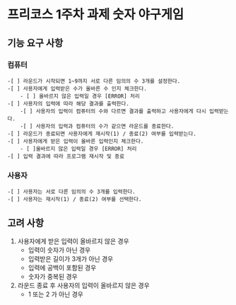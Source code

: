 # 프리코스 1주차 과제 숫자 야구게임

## 기능 요구 사항

### 컴퓨터

    -[ ] 라운드가 시작되면 1~9까지 서로 다른 임의의 수 3개를 설정한다.
    -[ ] 사용자에게 입력받은 수가 올바른 수 인지 체크한다.
        - [ ] 올바르지 않은 입력일 경우 [ERROR] 처리
    -[ ] 사용자의 입력에 따라 해당 결과를 출력한다.
        -[ ] 사용자의 입력이 컴퓨터의 수와 다르면 결과를 출력하고 사용자에게 다시 입력받는다.
        -[ ] 사용자의 입력과 컴퓨터의 수가 같으면 라운드를 종료한다.
    -[ ] 라운드가 종료되면 사용자에게 재시작(1) / 종료(2) 여부를 입력받는다.
    -[ ] 사용자에게 받은 입력이 올바른 입력인지 체크한다.
        - [ ]올바르지 않은 입력일 경우 [ERROR] 처리
    -[ ] 입력 결과에 따라 프로그램 재시작 및 종료

### 사용자

    -[ ] 사용자는 서로 다른 임의의 수 3개를 입력한다.
    -[ ] 사용자는 재시작(1) / 종료(2) 여부를 선택한다.

## 고려 사항

1. 사용자에게 받은 입력이 올바르지 않은 경우
   - 입력이 숫자가 아닌 경우
   - 입력받은 길이가 3개가 아닌 경우
   - 입력에 공백이 포함된 경우
   - 숫자가 중복된 경우
2. 라운드 종료 후 사용자의 입력이 올바르지 않은 경우
   - 1 또는 2 가 아닌 경우
